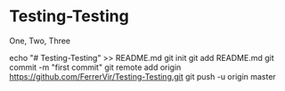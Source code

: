 # Testing-Testing
One, Two, Three

echo "# Testing-Testing" >> README.md
git init
git add README.md
git commit -m "first commit"
git remote add origin https://github.com/FerrerVir/Testing-Testing.git
git push -u origin master
